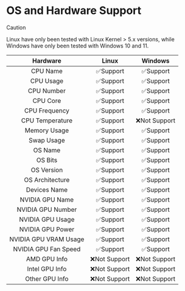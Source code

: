 # OS and Hardware Support

> [!CAUTION]
> 
> Linux have only been tested with Linux Kernel > 5.x versions, while Windows have only been tested with Windows 10 and 11.

<div align="center">

|       Hardware        |    Linux     |   Windows    |
| :-------------------: | :----------: | :----------: |
|       CPU Name        |   ✅Support   |   ✅Support   |
|       CPU Usage       |   ✅Support   |   ✅Support   |
|      CPU Number       |   ✅Support   |   ✅Support   |
|       CPU Core        |   ✅Support   |   ✅Support   |
|     CPU Frequency     |   ✅Support   |   ✅Support   |
|    CPU Temperature    |   ✅Support   | ❌Not Support |
|     Memory Usage      |   ✅Support   |   ✅Support   |
|      Swap Usage       |   ✅Support   |   ✅Support   |
|        OS Name        |   ✅Support   |   ✅Support   |
|        OS Bits        |   ✅Support   |   ✅Support   |
|      OS Version       |   ✅Support   |   ✅Support   |
|    OS Architecture    |   ✅Support   |   ✅Support   |
|     Devices Name      |   ✅Support   |   ✅Support   |
|    NVIDIA GPU Name    |   ✅Support   |   ✅Support   |
|   NVIDIA GPU Number   |   ✅Support   |   ✅Support   |
|   NVIDIA GPU Usage    |   ✅Support   |   ✅Support   |
|   NVIDIA GPU Power    |   ✅Support   |   ✅Support   |
| NVIDIA GPU VRAM Usage |   ✅Support   |   ✅Support   |
| NVIDIA GPU Fan Speed  |   ✅Support   |   ✅Support   |
|     AMD GPU Info      | ❌Not Support | ❌Not Support |
|    Intel GPU Info     | ❌Not Support | ❌Not Support |
|    Other GPU Info     | ❌Not Support | ❌Not Support |

</div >

